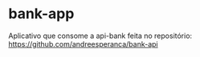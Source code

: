 # bank-app
Aplicativo que consome a api-bank feita no repositório: https://github.com/andreesperanca/bank-api 
